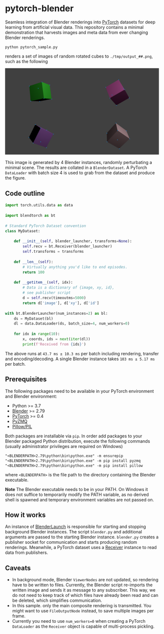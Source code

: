 # pytorch-blender

Seamless integration of Blender renderings into [PyTorch](http://pytorch.org) datasets for deep learning from artificial visual data. This repository contains a minimal demonstration that harvests images and meta data from ever changing Blender renderings.

```
python pytorch_sample.py
```
renders a set of images of random rotated cubes to `./tmp/output_##.png`, such as the following

![](etc/result.png)

This image is generated by 4 Blender instances, randomly perturbating a minimal scene. The results are collated in a `BlenderDataset`. A PyTorch `DataLoader` with batch size 4 is used to grab from the dataset and produce the figure.

## Code outline
```Python
import torch.utils.data as data

import blendtorch as bt

# Standard PyTorch Dataset convention
class MyDataset:

    def __init__(self, blender_launcher, transforms=None):
        self.recv = bt.Receiver(blender_launcher)
        self.transforms = transforms

    def __len__(self):
        # Virtually anything you'd like to end episodes.
        return 100 

    def __getitem__(self, idx):        
        # Data is a dictionary of {image, xy, id}, 
        # see publisher script
        d = self.recv(timeoutms=5000)   
        return d['image'], d['xy'], d['id']

with bt.BlenderLauncher(num_instances=2) as bl:        
    ds = MyDataset(bl)        
    dl = data.DataLoader(ds, batch_size=4, num_workers=0)

    for idx in range(10):
        x, coords, ids = next(iter(dl))
        print(f'Received from {ids}')
```

The above runs at `43.7 ms ± 10.3 ms` per batch including rendering, transfer and encoding/decoding. 
A single Blender instance takes `103 ms ± 5.17 ms` per batch.

## Prerequisites
The following packages need to be available in your PyTorch environment and Blender environment:
 - Python >= 3.7
 - [Blender](https://www.blender.org/) >= 2.79
 - [PyTorch](http://pytorch.org) >= 0.4
 - [PyZMQ](https://pyzmq.readthedocs.io/en/latest/)
 - [Pillow/PIL](https://pillow.readthedocs.io/en/stable/installation.html)

Both packages are installable via `pip`. In order add packages to your Blender packaged Python distribution, execute the following commands (usually administrator privileges are required on Windows)

```
"<BLENDERPATH>2.79\python\bin\python.exe" -m ensurepip
"<BLENDERPATH>2.79\python\bin\python.exe" -m pip install pyzmq
"<BLENDERPATH>2.79\python\bin\python.exe" -m pip install pillow
```
where `<BLENDERPATH>` is the file path to the directory containing the Blender executable.

**Note** The Blender executable needs to be in your PATH. On Windows it does not suffice to temporarily modify the PATH variable, as no derived shell is spawned and temporary environment variables are not passed on.

## How it works
An instance of [BlenderLaunch](blendtorch/launcher.py) is responsible for starting and stopping background Blender instances. The script `blender.py` and additional arguments are passed to the starting Blender instance. `blender.py` creates a publisher socket for communication and starts producing random renderings. Meanwhile, a PyTorch dataset uses a [Receiver](blendtorch/receiver.py) instance to read data from publishers.

## Caveats
- In background mode, Blender `ViewerNodes` are not updated, so rendering have to be written to files. Currently, the Blender script re-imports the written image and sends it as message to any subscriber. This way, we do not need to keep track of which files have already been read and can be deleted, which simplifies communication.
- In this sample. only the main composite rendering is transmitted. You might want to use `FileOutputNode` instead, to save multiple images per frame.
- Currently you need to use `num_workers=0` when creating a PyTorch `DataLoader` as the `Receiver` object is capable of multi-process pickling.

